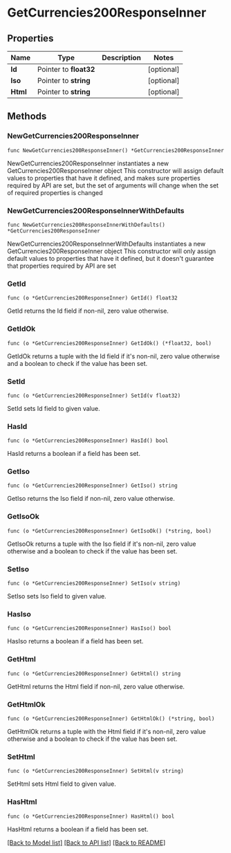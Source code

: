 # GetCurrencies200ResponseInner

## Properties

Name | Type | Description | Notes
------------ | ------------- | ------------- | -------------
**Id** | Pointer to **float32** |  | [optional] 
**Iso** | Pointer to **string** |  | [optional] 
**Html** | Pointer to **string** |  | [optional] 

## Methods

### NewGetCurrencies200ResponseInner

`func NewGetCurrencies200ResponseInner() *GetCurrencies200ResponseInner`

NewGetCurrencies200ResponseInner instantiates a new GetCurrencies200ResponseInner object
This constructor will assign default values to properties that have it defined,
and makes sure properties required by API are set, but the set of arguments
will change when the set of required properties is changed

### NewGetCurrencies200ResponseInnerWithDefaults

`func NewGetCurrencies200ResponseInnerWithDefaults() *GetCurrencies200ResponseInner`

NewGetCurrencies200ResponseInnerWithDefaults instantiates a new GetCurrencies200ResponseInner object
This constructor will only assign default values to properties that have it defined,
but it doesn't guarantee that properties required by API are set

### GetId

`func (o *GetCurrencies200ResponseInner) GetId() float32`

GetId returns the Id field if non-nil, zero value otherwise.

### GetIdOk

`func (o *GetCurrencies200ResponseInner) GetIdOk() (*float32, bool)`

GetIdOk returns a tuple with the Id field if it's non-nil, zero value otherwise
and a boolean to check if the value has been set.

### SetId

`func (o *GetCurrencies200ResponseInner) SetId(v float32)`

SetId sets Id field to given value.

### HasId

`func (o *GetCurrencies200ResponseInner) HasId() bool`

HasId returns a boolean if a field has been set.

### GetIso

`func (o *GetCurrencies200ResponseInner) GetIso() string`

GetIso returns the Iso field if non-nil, zero value otherwise.

### GetIsoOk

`func (o *GetCurrencies200ResponseInner) GetIsoOk() (*string, bool)`

GetIsoOk returns a tuple with the Iso field if it's non-nil, zero value otherwise
and a boolean to check if the value has been set.

### SetIso

`func (o *GetCurrencies200ResponseInner) SetIso(v string)`

SetIso sets Iso field to given value.

### HasIso

`func (o *GetCurrencies200ResponseInner) HasIso() bool`

HasIso returns a boolean if a field has been set.

### GetHtml

`func (o *GetCurrencies200ResponseInner) GetHtml() string`

GetHtml returns the Html field if non-nil, zero value otherwise.

### GetHtmlOk

`func (o *GetCurrencies200ResponseInner) GetHtmlOk() (*string, bool)`

GetHtmlOk returns a tuple with the Html field if it's non-nil, zero value otherwise
and a boolean to check if the value has been set.

### SetHtml

`func (o *GetCurrencies200ResponseInner) SetHtml(v string)`

SetHtml sets Html field to given value.

### HasHtml

`func (o *GetCurrencies200ResponseInner) HasHtml() bool`

HasHtml returns a boolean if a field has been set.


[[Back to Model list]](../README.md#documentation-for-models) [[Back to API list]](../README.md#documentation-for-api-endpoints) [[Back to README]](../README.md)


